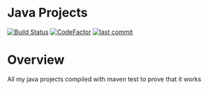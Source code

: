 # Java Projects
[![Build Status](https://travis-ci.com/gitcloneguy/Java-Projects.svg?branch=master)](https://travis-ci.com/gitcloneguy/Java-Projects)
[![CodeFactor](https://www.codefactor.io/repository/github/gitcloneguy/java-projects/badge)](https://www.codefactor.io/repository/github/gitcloneguy/java-projects)
[![last commit](https://img.shields.io/github/last-commit/gitcloneguy/java-projects)](https://github.com/gitcloneguy/java-projects/commits/master)

# Overview
All my java projects compiled with maven test to prove that it works
